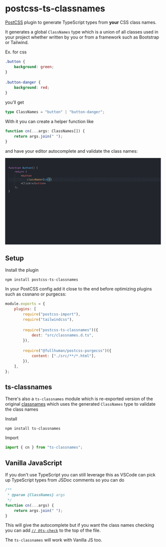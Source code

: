 # postcss-ts-classnames

[PostCSS][] plugin to generate TypeScript types from **your** CSS class names.

[postcss]: https://postcss.org/

It generates a global `ClassNames` type which is a union of all classes
used in your project whether written by you or from a framework such as
Bootstrap or Tailwind.

Ex. for css

```css
.button {
    background: green;
}

.button-danger {
    background: red;
}
```

you'll get

```ts
type ClassNames = "button" | "button-danger";
```

With it you can create a helper function like

```ts
function cn(...args: ClassNames[]) {
    return args.join(" ");
}
```

and have your editor autocomplete and validate the class names:

![vscode demo](.demos/autocomplete.gif?raw=true "VSCode demo")

## Setup

Install the plugin

    npm install postcss-ts-classnames

In your PostCSS config add it close to the end before optimizing plugins such
as cssnano or purgecss:

```js
module.exports = {
    plugins: [
        require("postcss-import"),
        require("tailwindcss"),

        require("postcss-ts-classnames")({
            dest: "src/classnames.d.ts",
        }),

        require("@fullhuman/postcss-purgecss")({
            content: ["./src/**/*.html"],
        }),
    ],
};
```

## ts-classnames

There's also a `ts-classnames` module which is re-exported version of the
original [classnames][] which uses the generated `ClassNames` type to
validate the class names

[classnames]: https://www.npmjs.com/package/classnames

Install

    npm install ts-classnames

Import

```ts
import { cn } from "ts-classnames";
```

## Vanilla JavaScript

If you don't use TypeScript you can still leverage this as VSCode can pick up
TypeScript types from JSDoc comments so you can do

```js
/**
 * @param {ClassNames} args
 */
function cn(...args) {
    return args.join(" ");
}
```

This will give the autocomplete but if you want the class names checking you
can add [`// @ts-check`][js] to the top of the file.

The `ts-classnames` will work with Vanilla JS too.

[js]: https://github.com/microsoft/TypeScript/wiki/Type-Checking-JavaScript-Files
